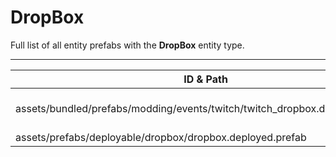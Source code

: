 # DropBox
Full list of all <Badge type="warning" text="2"/> entity prefabs with the **DropBox** entity type.

---
| ID & Path |
| --- |
| <Badge type="tip" text="1572428470"/> <br> assets/bundled/prefabs/modding/events/twitch/twitch_dropbox.deployed.prefab |
| <Badge type="tip" text="661881069"/> <br> assets/prefabs/deployable/dropbox/dropbox.deployed.prefab |
